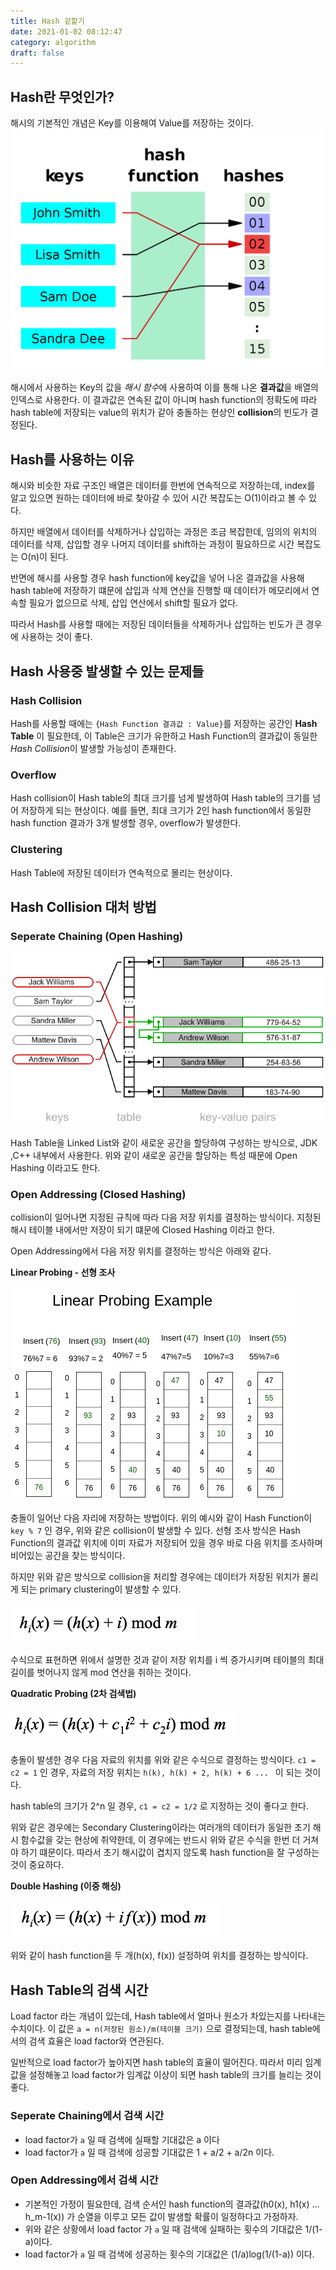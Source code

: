 ```yaml
---
title: Hash 겉핥기
date: 2021-01-02 08:12:47
category: algorithm
draft: false
---
```

## Hash란 무엇인가?
해시의 기본적인 개념은 Key를 이용해여 Value를 저장하는 것이다.
![](./images/2020-12-31-13-52-11.png)

해시에서 사용하는 Key의 값을 *해시 함수*에 사용하여 이를 통해 나온 **결과값**을 배열의 인덱스로 사용한다. 이 결과값은 연속된 값이 아니며 hash function의 정확도에 따라 hash table에 저장되는 value의 위치가 같아 충돌하는 현상인 **collision**의 빈도가 결정된다.

## Hash를 사용하는 이유
해시와 비슷한 자료 구조인 배열은 데이터를 한번에 연속적으로 저장하는데, index를 알고 있으면 원하는 데이터에 바로 찾아갈 수 있어 시간 복잡도는 O(1)이라고 볼 수 있다.

하지만 배열에서 데이터를 삭제하거나 삽입하는 과정은 조금 복잡한데, 임의의 위치의 데이터를 삭제, 삽입할 경우 나머지 데이터를 shift하는 과정이 필요하므로 시간 복잡도는 O(n)이 된다.

반면에 해시를 사용할 경우 hash function에 key값을 넣어 나온 결과값을 사용해 hash table에 저장하기 떄문에 삽입과 삭제 연산을 진행할 때 데이터가 메모리에서 연속할 필요가 없으므로 삭제, 삽입 연산에서 shift할 필요가 없다. 

따라서 Hash를 사용할 때에는 저장된 데이터들을 삭제하거나 삽입하는 빈도가 큰 경우에 사용하는 것이 좋다.

## Hash 사용중 발생할 수 있는 문제들

### Hash Collision
Hash를 사용할 때에는 `{Hash Function 결과값 : Value}`를 저장하는 공간인 **Hash Table** 이 필요한데, 이 Table은 크기가 유한하고 Hash Function의 결과값이 동일한 *Hash Collision*이 발생할 가능성이 존재한다.

### Overflow
Hash collision이 Hash table의 최대 크기를 넘게 발생하여 Hash table의 크기를 넘어 저장하게 되는 현상이다. 예를 들면, 최대 크기가 2인 hash function에서 동일한 hash function 결과가 3개 발생할 경우, overflow가 발생한다.

### Clustering
Hash Table에 저장된 데이터가 연속적으로 몰리는 현상이다.

## Hash Collision 대처 방법

### Seperate Chaining (Open Hashing)

![](./images/2021-01-03-07-20-04.png)

Hash Table을 Linked List와 같이 새로운 공간을 할당하여 구성하는 방식으로, JDK ,C++ 내부에서 사용한다. 위와 같이 새로운 공간을 할당하는 특성 때문에 Open Hashing 이라고도 한다.

### Open Addressing (Closed Hashing)

collision이 일어나면 지정된 규칙에 따라 다음 저장 위치를 결정하는 방식이다. 지정된 해시 테이블 내에서만 저장이 되기 떄문에 Closed Hashing 이라고 한다. 

Open Addressing에서 다음 저장 위치를 결정하는 방식은 아래와 같다.

**Linear Probing - 선형 조사**

![](./images/2021-01-03-08-38-40.png)

충돌이 일어난 다음 자리에 저장하는 방법이다. 위의 예시와 같이 Hash Function이 `key % 7` 인 경우, 위와 같은 collision이 발생할 수 있다. 선형 조사 방식은 Hash Function의 결과값 위치에 이미 자료가 저장되어 있을 경우 바로 다음 위치를 조사하며 비어있는 공간을 찾는 방식이다.

하지만 위와 같은 방식으로 collision을 처리할 경우에는 데이터가 저장된 위치가 몰리게 되는 primary clustering이 발생할 수 있다.

![](./images/2021-01-03-08-43-02.png)

수식으로 표현하면 위에서 설명한 것과 같이 저장 위치를 i 씩 증가시키며 테이블의 최대 길이를 벗어나지 않게 mod 연산을 취하는 것이다.

**Quadratic Probing (2차 검색법)**

![](./images/2021-01-03-08-45-33.png)

충돌이 발생한 경우 다음 자료의 위치를 위와 같은 수식으로 결정하는 방식이다. `c1 = c2 = 1` 인 경우, 자료의 저장 위치는 `h(k), h(k) + 2, h(k) + 6 ... ` 이 되는 것이다.

hash table의 크기가 2^n 일 경우, `c1 = c2 = 1/2` 로 지정하는 것이 좋다고 한다.

위와 같은 경우에는 Secondary Clustering이라는 여러개의 데이터가 동일한 초기 해시 함수값을 갖는 현상에 취약한데, 이 경우에는 반드시 위와 같은 수식을 한번 더 거쳐야 하기 떄문이다. 따라서 초기 해시값이 겹치지 않도록 hash function을 잘 구성하는 것이 중요하다. 

**Double Hashing (이중 해싱)**

![](./images/2021-01-03-08-51-44.png)

위와 같이 hash function을 두 개(h(x), f(x)) 설정하여 위치를 결정하는 방식이다.

## Hash Table의 검색 시간

Load factor 라는 개념이 있는데, Hash table에서 얼마나 원소가 차있는지를 나타내는 수치이다. 이 값은 `a = n(저장된 원소)/m(테이블 크기)` 으로 결정되는데, hash table에서의 검색 효율은 load factor와 연관된다.

일반적으로 load factor가 높아지면 hash table의 효율이 떨어진다. 따라서 미리 임계값을 설정해놓고 load factor가 임계값 이상이 되면 hash table의 크기를 늘리는 것이 좋다.

### Seperate Chaining에서 검색 시간

- load factor가 `a` 일 때 검색에 실패할 기대값은 a 이다
- load factor가 `a` 일 때 검색에 성공할 기대값은 1 + a/2 + a/2n 이다.

### Open Addressing에서 검색 시간

- 기본적인 가정이 필요한데, 검색 순서인 hash function의 결과값(h0(x), h1(x) ... h_m-1(x)) 가 순열을 이루고 모든 값이 발생할 확률이 일정하다고 가정하자.
- 위와 같은 상황에서 load factor 가 `a` 일 때 검색에 실패하는 횟수의 기대값은 1/(1-a)이다.
- load factor가 `a` 일 때 검색에 성공하는 횟수의 기대값은 (1/a)log(1/(1-a)) 이다.

